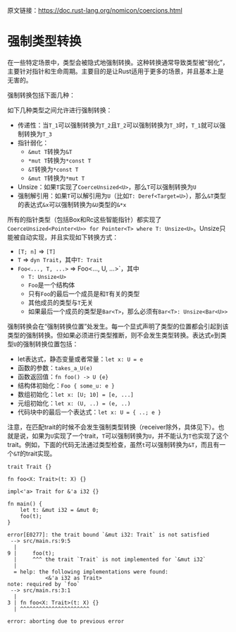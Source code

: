 原文链接：<https://doc.rust-lang.org/nomicon/coercions.html>

# 强制类型转换

在一些特定场景中，类型会被隐式地强制转换。这种转换通常导致类型被“弱化”，主要针对指针和生命周期。主要目的是让Rust适用于更多的场景，并且基本上是无害的。

强制转换包括下面几种：

如下几种类型之间允许进行强制转换：

- 传递性：当`T_1`可以强制转换为`T_2`且`T_2`可以强制转换为`T_3`时，`T_1`就可以强制转换为`T_3`
- 指针弱化：
  * `&mut T`转换为`&T`
  * `*mut T`转换为`*const T`
  * `&T`转换为`*const T`
  * `&mut T`转换为`*mut T`
- Unsize：如果`T`实现了`CoerceUnsized<U>`，那么`T`可以强制转换为`U`
- 强制解引用：如果`T`可以解引用为`U`（比如`T: Deref<Target=U>`），那么`&T`类型的表达式`&x`可以强制转换为`&U`类型的`&*x`

所有的指针类型（包括Box和Rc这些智能指针）都实现了`CoerceUnsized<Pointer<U>> for Pointer<T> where T: Unsize<U>`。Unsize只能被自动实现，并且实现如下转换方式：

- `[T; n]` => `[T]`
- `T` => `dyn Trait`，其中`T: Trait`
- `Foo<..., T, ...>` => Foo<..., U, ...>`，其中
  * `T: Unsize<U>`
  * `Foo`是一个结构体
  * 只有`Foo`的最后一个成员是和`T`有关的类型
  * 其他成员的类型与`T`无关
  * 如果最后一个成员的类型是`Bar<T>`，那么必须有`Bar<T>: Unsize<Bar<U>>`

强制转换会在“强制转换位置”处发生。每一个显式声明了类型的位置都会引起到该类型的强制转换。但如果必须进行类型推断，则不会发生类型转换。表达式`e`到类型`U`的强制转换位置包括：

- let表达式，静态变量或者常量：`let x: U = e`
- 函数的参数：`takes_a_U(e)`
- 函数返回值：`fn foo() -> U {e}`
- 结构体初始化：`Foo { some_u: e }`
- 数组初始化：`let x: [U; 10] = [e, ...]`
- 元组初始化：`let x: (U, ..) = (e, ..)`
- 代码块中的最后一个表达式：`let x: U = { ..; e }`

注意，在匹配trait的时候不会发生强制类型转换（receiver除外，具体见下）。也就是说，如果为`U`实现了一个trait，`T`可以强制转换为`U`，并不能认为`T`也实现了这个trait。例如，下面的代码无法通过类型检查，虽然`t`可以强制转换为`&T`，而且有一个`&T`的trait实现。

```rust,compile_fail
trait Trait {}

fn foo<X: Trait>(t: X) {}

impl<'a> Trait for &'a i32 {}

fn main() {
    let t: &mut i32 = &mut 0;
    foo(t);
}
```

```text
error[E0277]: the trait bound `&mut i32: Trait` is not satisfied
 --> src/main.rs:9:5
  |
9 |     foo(t);
  |     ^^^ the trait `Trait` is not implemented for `&mut i32`
  |
  = help: the following implementations were found:
            <&'a i32 as Trait>
note: required by `foo`
 --> src/main.rs:3:1
  |
3 | fn foo<X: Trait>(t: X) {}
  | ^^^^^^^^^^^^^^^^^^^^^^

error: aborting due to previous error
```